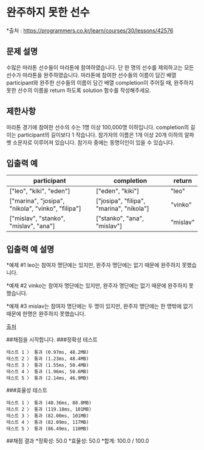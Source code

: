 # 완주하지 못한 선수
*출처 : https://programmers.co.kr/learn/courses/30/lessons/42576

## 문제 설명
수많은 마라톤 선수들이 마라톤에 참여하였습니다. 단 한 명의 선수를 제외하고는 모든 선수가 마라톤을 완주하였습니다.
마라톤에 참여한 선수들의 이름이 담긴 배열 participant와 완주한 선수들의 이름이 담긴 배열 completion이 주어질 때,
완주하지 못한 선수의 이름을 return 하도록 solution 함수를 작성해주세요.

## 제한사항
마라톤 경기에 참여한 선수의 수는 1명 이상 100,000명 이하입니다.
completion의 길이는 participant의 길이보다 1 작습니다.
참가자의 이름은 1개 이상 20개 이하의 알파벳 소문자로 이루어져 있습니다.
참가자 중에는 동명이인이 있을 수 있습니다.

## 입출력 예
| participant | completion | return |
| --- | --- | --- |
| ["leo", "kiki", "eden"] | ["eden", "kiki"] | "leo" |
| ["marina", "josipa", "nikola", "vinko", "filipa"] | ["josipa", "filipa", "marina", "nikola"] | "vinko" |
| ["mislav", "stanko", "mislav", "ana"] | ["stanko", "ana", "mislav"] | "mislav" |

## 입출력 예 설명
*예제 #1
leo는 참여자 명단에는 있지만, 완주자 명단에는 없기 때문에 완주하지 못했습니다.

*예제 #2
vinko는 참여자 명단에는 있지만, 완주자 명단에는 없기 때문에 완주하지 못했습니다.

*예제 #3
mislav는 참여자 명단에는 두 명이 있지만, 완주자 명단에는 한 명밖에 없기 때문에 한명은 완주하지 못했습니다.

[출처](http://hsin.hr/coci/archive/2014_2015/contest2_tasks.pdf)


##채점을 시작합니다.
###정확성  테스트
```
테스트 1 〉	통과 (0.97ms, 48.2MB)
테스트 2 〉	통과 (1.23ms, 48.4MB)
테스트 3 〉	통과 (1.55ms, 50.4MB)
테스트 4 〉	통과 (1.96ms, 50.6MB)
테스트 5 〉	통과 (2.14ms, 46.9MB)
```
###효율성  테스트
```
테스트 1 〉	통과 (40.36ms, 88.8MB)
테스트 2 〉	통과 (119.18ms, 101MB)
테스트 3 〉	통과 (82.00ms, 101MB)
테스트 4 〉	통과 (82.09ms, 117MB)
테스트 5 〉	통과 (86.49ms, 110MB)
```
##채점 결과
*정확성: 50.0
*효율성: 50.0
*합계: 100.0 / 100.0